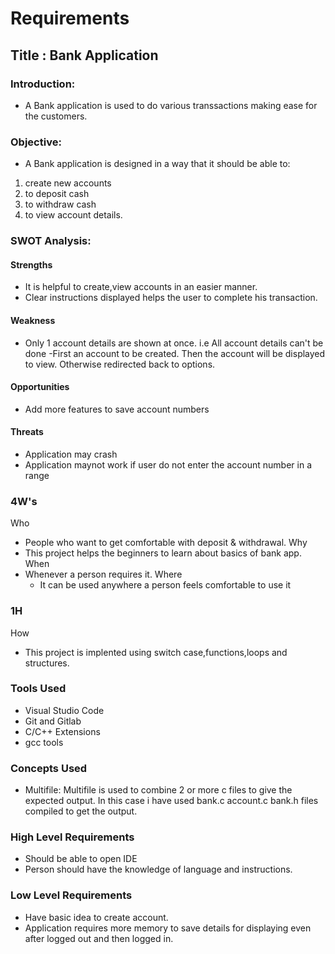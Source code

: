 # Requirements
## Title : Bank Application
### Introduction:
-   A Bank application is used to do various transsactions making ease for the customers. 

### Objective:
  - A Bank application is designed in a way that it should be able to:
  1.  create new accounts
  2.  to deposit cash
 3. to withdraw cash
  4.  to view account details.

### SWOT Analysis:
#### Strengths
- It is helpful to create,view accounts in an easier manner.
- Clear instructions displayed helps the user to complete his transaction.

#### Weakness
- Only 1 account details are shown at once. i.e All account details can't be done
-First an account to be created. Then the account will be displayed to view. Otherwise redirected  back to options.

#### Opportunities
- Add more features to save account numbers

#### Threats
- Application may crash 
- Application maynot work if user do not enter the account number in a range

### 4W's
Who
  -   People who want to get comfortable with deposit & withdrawal.
Why
- This project helps the beginners to learn about basics of bank app.
When
- Whenever a person requires it.
Where
  -   It can be used anywhere a person feels comfortable to use it

### 1H
How
  -   This project is implented using switch case,functions,loops and structures.


### Tools Used
- Visual Studio Code
-   Git and Gitlab
- C/C++ Extensions
-   gcc tools

### Concepts Used
- Multifile: Multifile is used to combine 2 or more c files to give the expected output. In this case i have used bank.c account.c bank.h files compiled to get the output.

### High Level Requirements
- Should be able to open IDE
- Person should have the knowledge of language and instructions.

### Low Level Requirements
- Have basic idea to create account.
- Application requires more memory to save details for displaying even after logged out and then logged in. 
